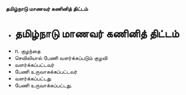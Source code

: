 **தமிழ்நாடு மாணவர் கணினித் திட்டம்**
- # தமிழ்நாடு மாணவர் கணினித் திட்டம்
- n. குழந்தை
- செவிலியால் பேணி வளர்க்கப்படும் குழவி
- வளர்க்கப்பட்டவர்
- பேணி உருவாகக்கப்பட்டவர்
- வளர்க்கப்பட்டது
- பேணி உருவாக்கப்பட்டது.

